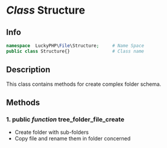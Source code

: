 # ***Class*** **Structure**

## Info

```php
namespace  LuckyPHP\File\Structure;     # Name Space
public class Structure{}                # Class name
```

## Description
This class contains methods for create complex folder schema.

## Methods

### 1. public ***function*** **tree_folder_file_create**
- Create folder with sub-folders
- Copy file and rename them in folder concerned